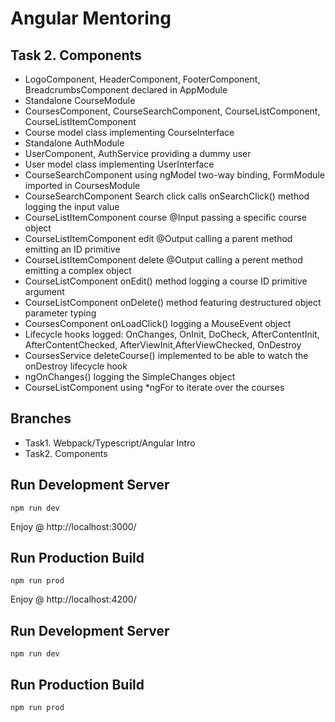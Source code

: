 # Angular Mentoring

## Task 2. Components
- LogoComponent, HeaderComponent, FooterComponent, BreadcrumbsComponent declared in AppModule
- Standalone CourseModule
- CoursesComponent, CourseSearchComponent, CourseListComponent, CourseListItemComponent
- Course model class implementing CourseInterface
- Standalone AuthModule
- UserComponent, AuthService providing a dummy user
- User model class implementing UserInterface
- CourseSearchComponent using ngModel two-way binding, FormModule imported in CoursesModule
- CourseSearchComponent Search click calls onSearchClick() method logging the input value
- CourseListItemComponent course @Input passing a specific course object
- CourseListItemComponent edit @Output calling a parent method emitting an ID primitive
- CourseListItemComponent delete @Output calling a perent method emitting a complex object
- CourseListComponent onEdit() method logging a course ID primitive argument
- CourseListComponent onDelete() method featuring destructured object parameter typing
- CoursesComponent onLoadClick() logging a MouseEvent object
- Lifecycle hooks logged: OnChanges, OnInit, DoCheck, AfterContentInit, AfterContentChecked, AfterViewInit,AfterViewChecked, OnDestroy
- CoursesService deleteCourse() implemented to be able to watch the onDestroy lifecycle hook
- ngOnChanges() logging the SimpleChanges object
- CourseListComponent using *ngFor to iterate over the courses

## Branches
 - Task1. Webpack/Typescript/Angular Intro
 - Task2. Components

## Run Development Server
```
npm run dev
```
Enjoy @ http://localhost:3000/

## Run Production Build
```
npm run prod
```
Enjoy @ http://localhost:4200/




## Run Development Server
```
npm run dev
```

## Run Production Build
```
npm run prod
```
